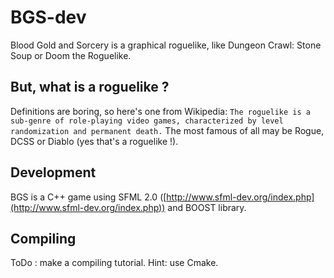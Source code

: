 BGS-dev
=======

Blood Gold and Sorcery is a graphical roguelike, like Dungeon Crawl: Stone Soup or Doom the Roguelike.

But, what is a roguelike ?
--------------------------

Definitions are boring, so here's one from Wikipedia:
`The roguelike is a sub-genre of role-playing video games, characterized by level randomization and permanent death.`
The most famous of all may be Rogue, DCSS or Diablo (yes that's a roguelike !).

Development
-----------

BGS is a C++ game using SFML 2.0 ([http://www.sfml-dev.org/index.php](http://www.sfml-dev.org/index.php)) and BOOST library.

Compiling
---------
ToDo : make a compiling tutorial.
Hint: use Cmake.